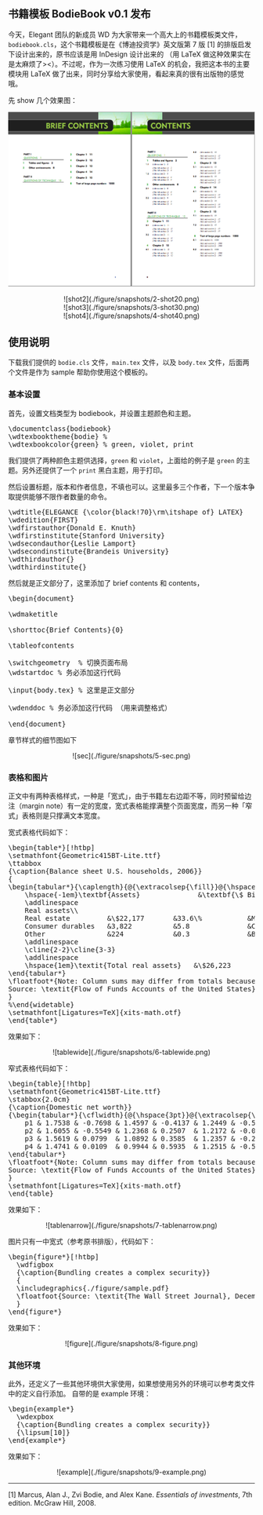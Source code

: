 ## 书籍模板 BodieBook v0.1 发布

今天，Elegant 团队的新成员 WD 为大家带来一个高大上的书籍模板类文件，`bodiebook.cls`，这个书籍模板是在《博迪投资学》英文版第 7 版 [1] 的排版启发下设计出来的，原书应该是用 InDesign 设计出来的 （用 LaTeX 做这种效果实在是太麻烦了><）。不过呢，作为一次练习使用 LaTeX 的机会，我把这本书的主要模块用 LaTeX 做了出来，同时分享给大家使用，看起来真的很有出版物的感觉哦。

先 show 几个效果图：

![shot1](https://github.com/TeXnicians/BodieBook/blob/master/figure/snapshots/1-shot10.png)

<center>![shot2](./figure/snapshots/2-shot20.png)</center>
<center>![shot3](./figure/snapshots/3-shot30.png)</center>
<center>![shot4](./figure/snapshots/4-shot40.png)</center>

## 使用说明

下载我们提供的 `bodie.cls` 文件，`main.tex` 文件，以及 `body.tex` 文件，后面两个文件是作为 sample 帮助你使用这个模板的。

### 基本设置

首先，设置文档类型为 bodiebook，并设置主题颜色和主题。

<pre class="lang:tex decode:true " >
\documentclass{bodiebook}
\wdtexbooktheme{bodie} %
\wdtexbookcolor{green} % green, violet, print
</pre>

我们提供了两种颜色主题供选择，`green` 和 `violet`，上面给的例子是 `green` 的主题。另外还提供了一个 `print` 黑白主题，用于打印。

然后设置标题，版本和作者信息，不填也可以。这里最多三个作者，下一个版本争取提供能够不限作者数量的命令。

<pre class="lang:tex decode:true " >
\wdtitle{ELEGANCE {\color{black!70}\rm\itshape of} LATEX}
\wdedition{FIRST}
\wdfirstauthor{Donald E. Knuth}
\wdfirstinstitute{Stanford University}
\wdsecondauthor{Leslie Lamport}
\wdsecondinstitute{Brandeis University}
\wdthirdauthor{}
\wdthirdinstitute{}
</pre>

然后就是正文部分了，这里添加了 brief contents 和 contents，

<pre class="lang:tex decode:true " >
\begin{document}

\wdmaketitle

\shorttoc{Brief Contents}{0}

\tableofcontents

\switchgeometry  % 切换页面布局
\wdstartdoc % 务必添加这行代码

\input{body.tex} % 这里是正文部分

\wdenddoc % 务必添加这行代码 （用来调整格式）

\end{document}
</pre>

章节样式的细节图如下

<center>![sec](./figure/snapshots/5-sec.png)</center>

### 表格和图片

正文中有两种表格样式，一种是「宽式」，由于书籍左右边距不等，同时预留给边注（margin note）有一定的宽度，宽式表格能撑满整个页面宽度，而另一种「窄式」表格则是只撑满文本宽度。

宽式表格代码如下：

<pre class="lang:tex decode:true " >
\begin{table*}[!htbp]
\setmathfont{Geometric415BT-Lite.ttf}
\ttabbox
{\caption{Balance sheet U.S. households, 2006}}
{
\begin{tabular*}{\caplength}{@{\extracolsep{\fill}}@{\hspace{1em}}lr.lr.}
    \hspace{-1em}\textbf{Assets}              &\textbf{\$ Billion}     &\hed{\textbf{\% Total}}   &\textbf{\makecell[lb]{Liabilities\\and Net Worth}}   &\textbf{\$ Billion}     &\hed{\textbf{\% Total}}\\
    \addlinespace
    Real assets\\
    Real estate         &\$22,177       &33.6\%           &Mortgages          &\$\ 9,161  &13.9\%\\
    Consumer durables   &3,822          &5.8              &Consumer credit    &2,150      &3.3\\
    Other               &224            &0.3              &Bank \& other loans   &237     &0.4\\
    \addlinespace
    \cline{2-2}\cline{3-3}
    \addlinespace
    \hspace{1em}\textit{Total real assets}   &\$26,223       &39.7\%           &\hspace{1em}\textit{Total liabilities}  &\$12,199   &18.5\%\\
\end{tabular*}
\floatfoot*{Note: Column sums may differ from totals because of rounding error.\\
Source: \textit{Flow of Funds Accounts of the United States}, Board of Governors of the Federal Reserve System, June 2006.}
}
%\end{widetable}
\setmathfont[Ligatures=TeX]{xits-math.otf}
\end{table*}
</pre>

效果如下：

<center>![tablewide](./figure/snapshots/6-tablewide.png)</center>


窄式表格代码如下：

<pre class="lang:tex decode:true " >
\begin{table}[!htbp]
\setmathfont{Geometric415BT-Lite.ttf}
\stabbox{2.0cm}
{\caption{Domestic net worth}}
{\begin{tabular*}{\cflwidth}{@{\hspace{3pt}}@{\extracolsep{\fill}}*{8}{@{\hspace{-3pt}}c}}
    p1 & 1.7538 & -0.7698 & 1.4597 & -0.4137 & 1.2449 & -0.5518                 \\
    p2 & 1.6055 & -0.5549 & 1.2368 & 0.2507  & 1.2172 & -0.0974                 \\
    p3 & 1.5619 & 0.0799  & 1.0892 & 0.3585  & 1.2357 & -0.2726                 \\
    p4 & 1.4741 & 0.0109  & 0.9944 & 0.5935  & 1.2515 & -0.5038                 \\
\end{tabular*}
\floatfoot*{Note: Column sums may differ from totals because of rounding error. \\
Source: \textit{Flow of Funds Accounts of the United States}, Board of Governors of the Federal Reserve System, June 2006.}
}
\setmathfont[Ligatures=TeX]{xits-math.otf}
\end{table}
</pre>
效果如下：

<center>![tablenarrow](./figure/snapshots/7-tablenarrow.png)</center>


图片只有一中宽式（参考原书排版），代码如下：


<pre class="lang:tex decode:true " >
\begin{figure*}[!htbp]
  \wdfigbox
  {\caption{Bundling creates a complex security}}
  {
  \includegraphics{./figure/sample.pdf}
  \floatfoot{Source: \textit{The Wall Street Journal}, December 19, 2001}
  }
\end{figure*}
</pre>

效果如下：

<center>![figure](./figure/snapshots/8-figure.png)</center>


### 其他环境

此外，还定义了一些其他环境供大家使用，如果想使用另外的环境可以参考类文件中的定义自行添加。
自带的是 example 环境：

<pre class="lang:tex decode:true " >
\begin{example*}
  \wdexpbox
  {\caption{Bundling creates a complex security}}
  {\lipsum[10]}
\end{example*}
</pre>

效果如下：

<center>![example](./figure/snapshots/9-example.png)</center>


---
[1] Marcus, Alan J., Zvi Bodie, and Alex Kane. *Essentials of investments*, 7th edition. McGraw Hill, 2008.

